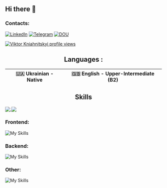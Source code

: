 ## Hi there 👋

<h3>Contacts:</h3>

[![LinkedIn](https://img.shields.io/badge/LinkedIn-0077B5?style=for-the-badge&logo=linkedin&logoColor=white)](https://www.linkedin.com/in/viktor-kniahnitskyi/)
[![Telegram](https://img.shields.io/badge/Telegram-2CA5E0?style=for-the-badge&logo=telegram&logoColor=white)](https://t.me/VktrKn)
[![DOU](https://s.dou.ua/assets/img/favicon32.png)](https://dou.ua/users/knyazik01/)

[![Viktor Kniahnitskyi profile views](https://u8views.com/api/v1/github/profiles/36068254/views/day-week-month-total-count.svg)](https://u8views.com/github/Knyazik01)

<!--
**Knyazik01/Knyazik01** is a ✨ _special_ ✨ repository because its `README.md` (this file) appears on your GitHub profile.

Here are some ideas to get you started:

- 🔭 I’m currently working on ...
- 🌱 I’m currently learning ...
- 👯 I’m looking to collaborate on ...
- 🤔 I’m looking for help with ...
- 💬 Ask me about ...
- 📫 How to reach me: ...
- 😄 Pronouns: ...
- ⚡ Fun fact: ...
-->


<h2 align="center">Languages :</h3>

| 🇺🇦 **Ukrainian** - Native | 🇬🇧 **English** - Upper-Intermediate (B2) |
|---------------------------|------------------------------|

<h2 align="center">Skills</h3>

<a href="https://github.com/Knyazik01">
  <img align="center" src="https://github-readme-stats.vercel.app/api/top-langs/?username=Knyazik01&theme=ayu-mirage&hide=css,html,markdown&langs_count=3" />
</a>
<a href="https://github.com/Knyazik01">
  <img align="center" src="https://github-readme-stats.vercel.app/api?username=Knyazik01&show_icons=true&count_private=true&line_height=27&theme=ayu-mirage" />
</a>
<h3>Frontend:</h3>

![My Skills](https://skillicons.dev/icons?i=react,nextjs,vue,redux,html,css,sass,webpack,vite,tailwind)

<h3>Backend:</h3>

![My Skills](https://skillicons.dev/icons?i=js,ts,nodejs,nestjs,ruby,rails,postgres,docker)

<h3>Other: </h3>

![My Skills](https://skillicons.dev/icons?i=py,git,github,gitlab,npm,yarn,bash,regex)

